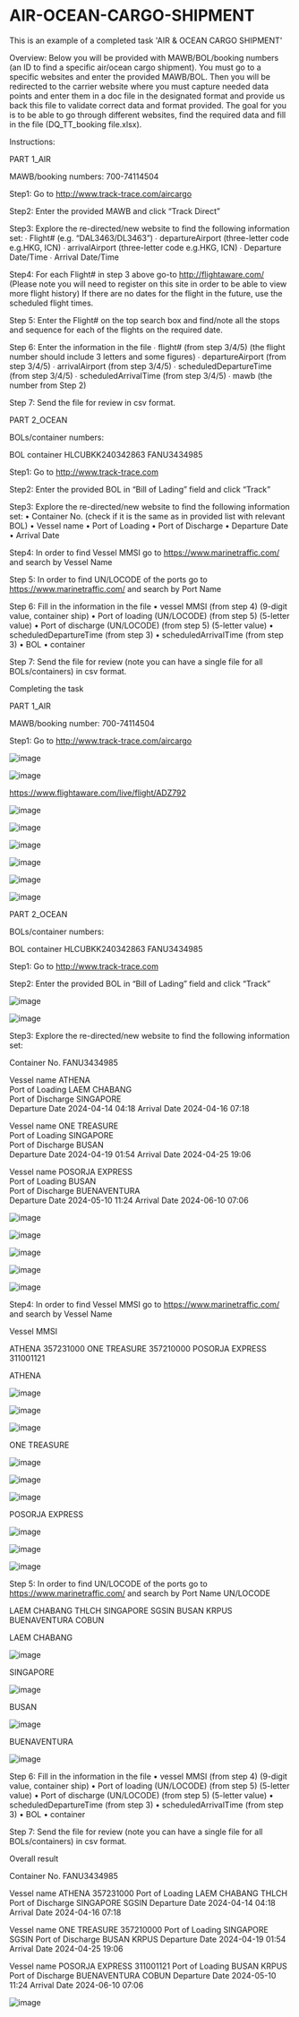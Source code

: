 # AIR-OCEAN-CARGO-SHIPMENT
This is an example of a completed task 'AIR &amp; OCEAN CARGO SHIPMENT'

Overview:
Below you will be provided with MAWB/BOL/booking numbers (an ID to find a specific air/ocean cargo shipment). You must go to a specific websites and enter the provided MAWB/BOL. Then you will be redirected to the carrier website where you must capture needed data points and enter them in a doc file in the designated format and provide us back this file to validate correct data and format provided. The goal for you is to be able to go through different websites, find the required data and fill in the file (DQ_TT_booking file.xlsx).

Instructions:

PART 1_AIR

MAWB/booking numbers:
700-74114504 

Step1:
Go to http://www.track-trace.com/aircargo

Step2:
Enter the provided MAWB and click “Track Direct”
 
Step3:
Explore the re-directed/new website to find the following information set:
∙         Flight# (e.g. “DAL3463/DL3463”)
∙         departureAirport (three-letter code e.g.HKG, ICN)
∙         arrivalAirport (three-letter code e.g.HKG, ICN)
∙         Departure Date/Time 
∙        Arrival Date/Time 

Step4:
For each Flight# in step 3 above go-to http://flightaware.com/ 
(Please note you will need to register on this site in order to be able to view more flight history)
If there are no dates for the flight in the future, use the scheduled flight times.
 
Step 5:
Enter the Flight# on the top search box and find/note all the stops and sequence for each of the flights on the required date.

Step 6:
Enter the information in the file 
∙         flight# (from step 3/4/5) (the flight number should include 3 letters and some figures)
∙         departureAirport (from step 3/4/5)
∙         arrivalAirport (from step 3/4/5)
∙         scheduledDepartureTime (from step 3/4/5)
∙         scheduledArrivalTime (from step 3/4/5)
∙         mawb (the number from Step 2)
 
Step 7:
Send the file for review in csv format.
 

PART 2_OCEAN

BOLs/container numbers:

BOL				container
HLCUBKK240342863		FANU3434985

Step1:
Go to http://www.track-trace.com
 
Step2:
Enter the provided BOL in “Bill of Lading” field and click “Track”
 
Step3:
Explore the re-directed/new website to find the following information set:
•	Container No. (check if it is the same as in provided list with relevant BOL)
•	Vessel name 
•	Port of Loading
•	Port of Discharge
•	Departure Date
•	Arrival Date

Step4:
In order to find Vessel MMSI go to https://www.marinetraffic.com/  and search by Vessel Name
 
Step 5:
In order to find UN/LOCODE of the ports go to https://www.marinetraffic.com/  and search by Port Name

Step 6:
Fill in the information in the file 
•	vessel MMSI (from step 4) (9-digit value, container ship)
•	Port of loading (UN/LOCODE) (from step 5) (5-letter value)
•	Port of discharge (UN/LOCODE) (from step 5) (5-letter value)
•	scheduledDepartureTime (from step 3)
•	scheduledArrivalTime (from step 3)
•	BOL 
•	container 
 
Step 7:
Send the file for review (note you can have a single file for all BOLs/containers) in csv format.
 
Completing the task

PART 1_AIR

MAWB/booking number: 700-74114504 

Step1:
Go to http://www.track-trace.com/aircargo

![image](https://github.com/user-attachments/assets/2392d568-b276-4f43-a20d-51a4efc85a61)

![image](https://github.com/user-attachments/assets/14d345d8-81ab-4a7e-a1df-16624e62ae5b)

https://www.flightaware.com/live/flight/ADZ792

![image](https://github.com/user-attachments/assets/fc91d32c-fed4-4122-8722-fb067d2e8afe)

![image](https://github.com/user-attachments/assets/9f0260e4-6d7c-41b3-9ea7-cf6b32905225)

![image](https://github.com/user-attachments/assets/cc715638-9d37-47ee-bc62-a64cfdfd6e0e)

![image](https://github.com/user-attachments/assets/d8a2038a-4687-40f6-a3cd-70997b6e98c6)

![image](https://github.com/user-attachments/assets/521fc3db-42aa-4f7e-a341-947137e87661)

![image](https://github.com/user-attachments/assets/76dadcff-cad1-4434-ba67-406c5d9a52c8)

PART 2_OCEAN

BOLs/container numbers:

BOL				container
HLCUBKK240342863      	FANU3434985

Step1:
Go to http://www.track-trace.com
 
Step2:
Enter the provided BOL in “Bill of Lading” field and click “Track”

![image](https://github.com/user-attachments/assets/7dc28623-fe3a-4ee8-9050-0f2523de51c3)

![image](https://github.com/user-attachments/assets/ea707ed8-7748-4e55-b331-9f39dede995b)

Step3:
Explore the re-directed/new website to find the following information set:

Container No. 		FANU3434985

Vessel name 		  ATHENA			
Port of Loading	  LAEM CHABANG		
Port of Discharge	SINGAPORE			
Departure Date	  2024-04-14	04:18
Arrival Date		  2024-04-16	07:18

Vessel name 		  ONE TREASURE		
Port of Loading	  SINGAPORE			
Port of Discharge	BUSAN				
Departure Date	  2024-04-19	01:54
Arrival Date		  2024-04-25	19:06

Vessel name 		  POSORJA EXPRESS		
Port of Loading	  BUSAN				
Port of Discharge	BUENAVENTURA		
Departure Date	  2024-05-10	11:24
Arrival Date		  2024-06-10	07:06

![image](https://github.com/user-attachments/assets/ad11d168-2fbc-459f-a65b-75075020ec90)

![image](https://github.com/user-attachments/assets/76614338-fbe3-4c0c-8ce4-eb63c96a9333)

![image](https://github.com/user-attachments/assets/900b2dd3-2c3a-4d40-91db-057f0524bd97)

![image](https://github.com/user-attachments/assets/2ed14f8b-1655-4c2e-b078-fc5f41357bf0)

![image](https://github.com/user-attachments/assets/780812f3-0448-4611-86b2-dfdb8f5f973a)

Step4:
In order to find Vessel MMSI go to https://www.marinetraffic.com/  and search by Vessel Name

Vessel MMSI

ATHENA		357231000
ONE TREASURE	357210000
POSORJA EXPRESS	311001121

ATHENA

![image](https://github.com/user-attachments/assets/8291026c-510f-4124-8a0c-de4a524b2806)

![image](https://github.com/user-attachments/assets/750b3633-0f0d-493b-a9a7-f55c5ced5201)

![image](https://github.com/user-attachments/assets/e87bca54-1986-4d17-907e-522e24222d63)

ONE TREASURE

![image](https://github.com/user-attachments/assets/1f23c916-492c-470f-b421-95e246e9f990)

![image](https://github.com/user-attachments/assets/df75a847-3100-4247-b3cc-1d9b6c2e758a)

![image](https://github.com/user-attachments/assets/72dfc64b-1b4c-40d3-8a81-23d7ffd0890a)

POSORJA EXPRESS

![image](https://github.com/user-attachments/assets/29100c9a-65e4-438d-a7eb-02e0d7895613)

![image](https://github.com/user-attachments/assets/9b447a9e-854e-4358-9b67-c0d7fab7979f)

![image](https://github.com/user-attachments/assets/800dddff-64aa-423f-850f-207fbc403224)

Step 5:
In order to find UN/LOCODE of the ports go to https://www.marinetraffic.com/  and search by Port Name
UN/LOCODE

LAEM CHABANG	THLCH
SINGAPORE		SGSIN
BUSAN			KRPUS
BUENAVENTURA	COBUN

LAEM CHABANG

![image](https://github.com/user-attachments/assets/49c8233c-0d2d-4c3d-b378-4a093f62ca01)

SINGAPORE

![image](https://github.com/user-attachments/assets/bd0ea0a5-ff8d-4fee-85fd-18594ab1838a)

BUSAN

![image](https://github.com/user-attachments/assets/dbfabc60-1679-4aa3-8ac2-131af8f47f91)

BUENAVENTURA

![image](https://github.com/user-attachments/assets/49d5de03-38f1-4007-b73e-6269f91d7fb5)

Step 6:
Fill in the information in the file 
•	vessel MMSI (from step 4) (9-digit value, container ship)
•	Port of loading (UN/LOCODE) (from step 5) (5-letter value)
•	Port of discharge (UN/LOCODE) (from step 5) (5-letter value)
•	scheduledDepartureTime (from step 3)
•	scheduledArrivalTime (from step 3)
•	BOL 
•	container 
 
Step 7:
Send the file for review (note you can have a single file for all BOLs/containers) in csv format.
 


Overall result

Container No. 		FANU3434985

Vessel name 		    ATHENA			        357231000
Port of Loading	    LAEM CHABANG		    THLCH
Port of Discharge	  SINGAPORE			      SGSIN
Departure Date	    2024-04-14	04:18
Arrival Date		    2024-04-16	07:18

Vessel name 		    ONE TREASURE		    357210000
Port of Loading	    SINGAPORE			      SGSIN
Port of Discharge	  BUSAN				        KRPUS
Departure Date	    2024-04-19	01:54
Arrival Date		    2024-04-25	19:06

Vessel name 		    POSORJA EXPRESS		  311001121
Port of Loading	    BUSAN				        KRPUS
Port of Discharge	  BUENAVENTURA		    COBUN
Departure Date	    2024-05-10	11:24
Arrival Date		    2024-06-10	07:06

![image](https://github.com/user-attachments/assets/378f37ae-5918-43e0-82db-a53b6eab393c)





























































